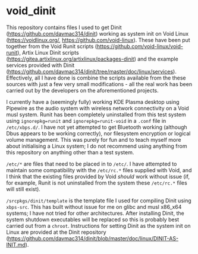 # void_dinit
This repository contains files I used to get Dinit (https://github.com/davmac314/dinit) working as system init on Void Linux (https://voidlinux.org/, https://github.com/void-linux). These have been put together from the Void Runit scripts (https://github.com/void-linux/void-runit), Artix Linux Dinit scripts (https://gitea.artixlinux.org/artixlinux/packages-dinit) and the example services provided with Dinit (https://github.com/davmac314/dinit/tree/master/doc/linux/services). Effectively, all I have done is combine the scripts available from the these sources with just a few very small modifications - all the real work has been carried out by the developers on the aforementioned projects.

I currently have a (seemingly fully) working KDE Plasma desktop using Pipewire as the audio system with wireless network connectivity on a Void musl system. Runit has been completely uninstalled from this test system using ```ignorepkg=runit``` and ```ignorepkg=runit-void``` in a ```.conf``` file in ```/etc/xbps.d/```. I have not yet attempted to get Bluetooth working (although Dbus appears to be working correctly), nor filesystem encryption or logical volume management. This was purely for fun and to teach myself more about initialising a Linux system; I do not recommend using anything from this repository on anything other than a test system. 

```/etc/*``` are files that need to be placed in to ```/etc/```. I have attempted to maintain some compatibility with the ```/etc/rc.*``` files supplied with Void, and I think that the existing files provided by Void _should_ work without issue (if, for example, Runit is not uninstalled from the system these ```/etc/rc.*``` files will still exist).

```/srcpkgs/dinit/template``` is the template file I used for compiling Dinit using ```xbps-src```. This has built without issue for me on glibc and musl x86_x64 systems; I have not tried for other architectures. After installing Dinit, the system shutdown executables will be replaced so this is probably best carried out from a ```chroot```. Instructions for setting Dinit as the system init on Linux are provided at the Dinit repository (https://github.com/davmac314/dinit/blob/master/doc/linux/DINIT-AS-INIT.md).
